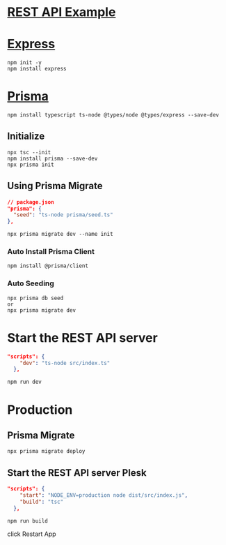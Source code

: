 # [REST API Example](https://github.com/prisma/prisma-examples/tree/latest/typescript/rest-express)

# [Express](https://expressjs.com/en/starter/installing.html)

```
npm init -y
npm install express
```

# [Prisma](https://www.prisma.io/docs/getting-started/quickstart)

```
npm install typescript ts-node @types/node @types/express --save-dev
```

## Initialize

```
npx tsc --init
npm install prisma --save-dev
npx prisma init
```

## Using Prisma Migrate

```json
// package.json
"prisma": {
  "seed": "ts-node prisma/seed.ts"
},
```

```
npx prisma migrate dev --name init
```

### Auto Install Prisma Client

```
npm install @prisma/client
```

### Auto Seeding

```
npx prisma db seed
or
npx prisma migrate dev
```

# Start the REST API server

```json
"scripts": {
    "dev": "ts-node src/index.ts"
  },
```

```
npm run dev
```

# Production

## Prisma Migrate

```
npx prisma migrate deploy
```

## Start the REST API server Plesk

```json
"scripts": {
    "start": "NODE_ENV=production node dist/src/index.js",
    "build": "tsc"
  },
```

```
npm run build
```

click Restart App
